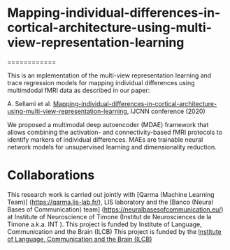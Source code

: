 # Mapping-individual-differences-in-cortical-architecture-using-multi-view-representation-learning


============

This is an mplementation of the multi-view representation learning and trace regression models for mapping individual differences using multimdodal fMRI data as described in our paper:
 
A. Sellami et al. [Mapping-individual-differences-in-cortical-architecture-using-multi-view-representation-learning](https://hal-univ-tln.archives-ouvertes.fr/hal-02520673/), IJCNN conference (2020)

We proposed a multimodal deep autoencoder (MDAE) framework that allows combining the activation- and connectivity-based fMRI protocols to identify markers of individual differences. 
MAEs are trainable neural network models for unsupervised learning and dimensionality reduction. 

# Collaborations
This research work is carried out jointly with [Qarma (Machine Learning Team)] (https://qarma.lis-lab.fr/), LIS laboratory and the [Banco (Neural Bases of Communication) team] (https://neuralbasesofcommunication.eu/) at Institute of Neuroscience of Timone (Institut de Neurosciences de la Timone a.k.a. INT ). This project is funded by Institute of Language, Communication and the Brain (ILCB)
This project is funded by the [Institute of Language, Communication and the Brain (ILCB)](https://www.ilcb.fr/)

